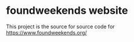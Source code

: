 # foundweekends website

This project is the source for source code for <https://www.foundweekends.org/>
